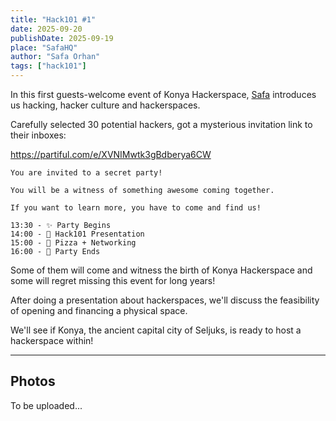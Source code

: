 ```yaml
---
title: "Hack101 #1"
date: 2025-09-20
publishDate: 2025-09-19
place: "SafaHQ"
author: "Safa Orhan"
tags: ["hack101"]
---
```

In this first guests-welcome event of Konya Hackerspace, [Safa](https://x.com/safaorhantr) introduces us hacking, hacker culture and hackerspaces.

<!--more-->

Carefully selected 30 potential hackers, got a mysterious invitation link to their inboxes:

https://partiful.com/e/XVNIMwtk3gBdberya6CW

```
You are invited to a secret party!

You will be a witness of something awesome coming together.

If you want to learn more, you have to come and find us!

13:30 - ✨ Party Begins
14:00 - 👾 Hack101 Presentation
15:00 - 🍕 Pizza + Networking
16:00 - 🚪 Party Ends
```

Some of them will come and witness the birth of Konya Hackerspace and some will regret missing this event for long years!

After doing a presentation about hackerspaces, we'll discuss the feasibility of opening and financing a physical space.

We'll see if Konya, the ancient capital city of Seljuks, is ready to host a hackerspace within!

---

## Photos

To be uploaded...
